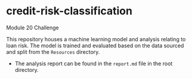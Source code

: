 # credit-risk-classification
Module 20 Challenge

This repository houses a machine learning model and analysis relating to loan risk. The model is trained and evaluated based on the data sourced and split from the `Resources` directory.

* The analysis report can be found in the `report.md` file in the root directory. 
